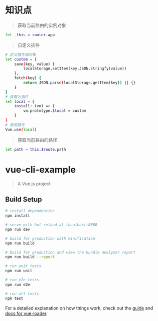# 知识点
> 获取当前路由的实例对象
``` bash
let _this = router.app
```
> 自定义插件
``` bash
# 定义插件源对象
let custom = {
    save(key, value) {
        localStorage.setItem(key,JSON.stringfy(value))
    },
    fetch(key) {
        return JSON.parse(localStorage.getItem(key)) || {}
    }
}
# 装载为插件
let local = {
    install: (vm) => {
        vm.prototype.$local = custom
    }
}
# 使用插件
Vue.use(local)
```
> 获取当前路由的路径
``` bash
let path = this.$route.path 
```

# vue-cli-example

> A Vue.js project

## Build Setup

``` bash
# install dependencies
npm install

# serve with hot reload at localhost:8080
npm run dev

# build for production with minification
npm run build

# build for production and view the bundle analyzer report
npm run build --report

# run unit tests
npm run unit

# run e2e tests
npm run e2e

# run all tests
npm test
```

For a detailed explanation on how things work, check out the [guide](http://vuejs-templates.github.io/webpack/) and [docs for vue-loader](http://vuejs.github.io/vue-loader).
